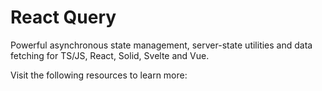 # React Query

Powerful asynchronous state management, server-state utilities and data fetching for TS/JS, React, Solid, Svelte and Vue.

Visit the following resources to learn more:
